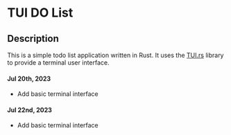 # TUI DO List

## Description

This is a simple todo list application written in Rust. It uses the [TUI.rs](https://github.com/fdehau/tui-rs) library to provide a terminal user interface.

#### Jul 20th, 2023

- Add basic terminal interface

#### Jul 22nd, 2023

- Add basic terminal interface